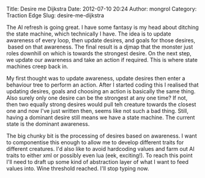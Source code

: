 Title: Desire me Dijkstra
Date: 2012-07-10 20:24
Author: mongrol
Category: Traction Edge
Slug: desire-me-dijkstra

The AI refresh is going great. I have some fantasy is my head about
ditching the state machine, which technically I have. The idea is to
update awareness of every loop, then update desires, and goals for those
desires,  based on that awareness. The final result is a djmap that the
monster just roles downhill on which is towards the strongest desire. On
the next step, we update our awareness and take an action if required.
This is where state machines creep back in.

My first thought was to update awareness, update desires then enter a
behaviour tree to perform an action. After I started coding this I
realised that updating desires, goals and choosing an action is
basically the same thing. Also surely only one desire can be the
strongest at any one time? If not, then two equally strong desires would
pull teh creature towards the closest one and now I've just written
then, seems like not such a bad thing. Still, having a dominant desire
still means we have a state machine. The current state is the dominant
awareness.

The big chunky bit is the processing of desires based on awareness. I
want to componentise this enough to allow me to develop different traits
for different creatures. I'd also like to avoid hardcoding values and
farm out AI traits to either xml or possibly even lua (eek, exciting!).
To reach this point I'll need to draft up some kind of abstraction layer
of what I want to feed values into. Wine threshold reached. I'll stop
typing now.
